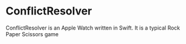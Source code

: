 ConflictResolver
================

ConflictResolver is an Apple Watch written in Swift. It is a typical Rock Paper Scissors game  
